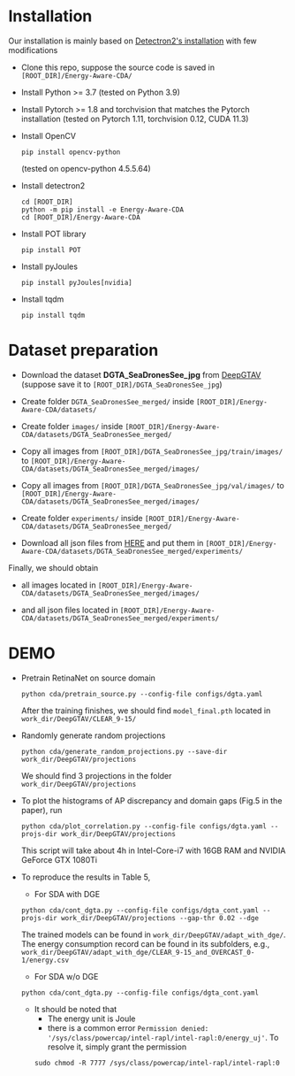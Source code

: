 # Installation
Our installation is mainly based on [Detectron2's installation](https://detectron2.readthedocs.io/en/latest/tutorials/install.html) with few modifications
* Clone this repo, suppose the source code is saved in `[ROOT_DIR]/Energy-Aware-CDA/`

* Install Python >= 3.7 (tested on Python 3.9)

* Install Pytorch >= 1.8 and torchvision that matches the Pytorch installation (tested on Pytorch 1.11, torchvision 0.12, CUDA 11.3)

* Install OpenCV 
    ```
    pip install opencv-python
    ``` 
    (tested on opencv-python 4.5.5.64)

* Install detectron2 
    ```
    cd [ROOT_DIR] 
    python -m pip install -e Energy-Aware-CDA 
    cd [ROOT_DIR]/Energy-Aware-CDA
    ```

* Install POT library 
    ```
    pip install POT
    ```

* Install pyJoules 
    ```
    pip install pyJoules[nvidia]
    ```

* Install tqdm 
    ```
    pip install tqdm
    ```


# Dataset preparation
* Download the dataset **DGTA_SeaDronesSee_jpg** from [DeepGTAV](https://github.com/David0tt/DeepGTAV) (suppose save it to `[ROOT_DIR]/DGTA_SeaDronesSee_jpg`)

* Create folder `DGTA_SeaDronesSee_merged/` inside `[ROOT_DIR]/Energy-Aware-CDA/datasets/`

* Create folder `images/` inside `[ROOT_DIR]/Energy-Aware-CDA/datasets/DGTA_SeaDronesSee_merged/`

* Copy all images from `[ROOT_DIR]/DGTA_SeaDronesSee_jpg/train/images/` to `[ROOT_DIR]/Energy-Aware-CDA/datasets/DGTA_SeaDronesSee_merged/images/`

* Copy all images from `[ROOT_DIR]/DGTA_SeaDronesSee_jpg/val/images/` to `[ROOT_DIR]/Energy-Aware-CDA/datasets/DGTA_SeaDronesSee_merged/images/`

* Create folder `experiments/` inside `[ROOT_DIR]/Energy-Aware-CDA/datasets/DGTA_SeaDronesSee_merged/`

* Download all json files from [HERE](https://drive.google.com/drive/folders/1pYuIfSNG31ks6Q1_Bb292cdOa32R68PZ?usp=sharing) and put them in `[ROOT_DIR]/Energy-Aware-CDA/datasets/DGTA_SeaDronesSee_merged/experiments/`

Finally, we should obtain
* all images located in `[ROOT_DIR]/Energy-Aware-CDA/datasets/DGTA_SeaDronesSee_merged/images/` 

* and all json files located in `[ROOT_DIR]/Energy-Aware-CDA/datasets/DGTA_SeaDronesSee_merged/experiments/`

# DEMO
* Pretrain RetinaNet on source domain 
    ```
    python cda/pretrain_source.py --config-file configs/dgta.yaml
    ```
    After the training finishes, we should find `model_final.pth` located in `work_dir/DeepGTAV/CLEAR_9-15/`

* Randomly generate random projections 
    ```
    python cda/generate_random_projections.py --save-dir work_dir/DeepGTAV/projections
    ```
    We should find 3 projections in the folder `work_dir/DeepGTAV/projections`

* To plot the histograms of AP discrepancy and domain gaps (Fig.5 in the paper), run 
    ```
    python cda/plot_correlation.py --config-file configs/dgta.yaml --projs-dir work_dir/DeepGTAV/projections
    ```

    This script will take about 4h in Intel-Core-i7 with 16GB RAM and NVIDIA GeForce GTX 1080Ti

* To reproduce the results in Table 5, 

    - For SDA with DGE
    ```
    python cda/cont_dgta.py --config-file configs/dgta_cont.yaml --projs-dir work_dir/DeepGTAV/projections --gap-thr 0.02 --dge
    ```
    The trained models can be found in `work_dir/DeepGTAV/adapt_with_dge/`. The energy consumption record can be found in its subfolders, e.g., `work_dir/DeepGTAV/adapt_with_dge/CLEAR_9-15_and_OVERCAST_0-1/energy.csv`

    - For SDA w/o DGE 
    ```
    python cda/cont_dgta.py --config-file configs/dgta_cont.yaml
    ```
    
    - It should be noted that 
        - The energy unit is Joule
        - there is a common error `Permission denied: '/sys/class/powercap/intel-rapl/intel-rapl:0/energy_uj'`. To resolve it, simply grant the permission 
        ```
        sudo chmod -R 7777 /sys/class/powercap/intel-rapl/intel-rapl:0
        ```

    